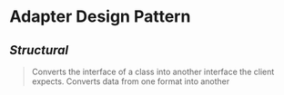 # Adapter Design Pattern
## *Structural*

> Converts the interface of a class into another interface the client expects.
Converts data from one format into another
